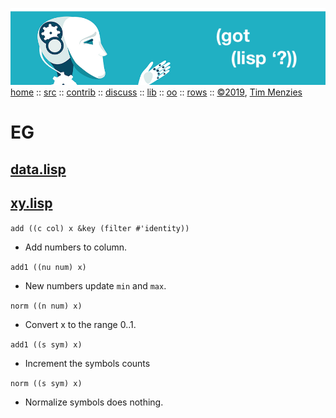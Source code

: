 <a name=top></a>
<a href="https://github.com/timm/lisp/blob/master/README.md#top">
<img src="https://raw.githubusercontent.com/timm/lisp/master/etc/img/gotlisp.png" ></a><br>
[home](https://github.com/timm/lisp/blob/master/README.md#top) ::
[src](http://github.com/timm/lisp) ::
[contrib](https://github.com/timm/lisp/blob/master/CONTRIBUTING.md) ::
[discuss](https://github.com/timm/lisp/issues) ::
[lib](https://github.com/timm/lisp/tree/master/src/lib/README.md#top) :: 
[oo](https://github.com/timm/lisp/tree/master/src/oo/README.md#top)  :: 
[rows](https://github.com/timm/lisp/tree/master/src/rows/README.md#top) ::
[&copy;2019](https://github.com/timm/lisp/blob/master/LICENSE.md), [Tim Menzies](http://menzies.us) 

# EG




## [data.lisp](data.lisp)



## [xy.lisp](xy.lisp)


`add ((c col) x &key (filter #'identity))`

-   Add numbers to column.

`add1 ((nu num) x)`

-   New numbers update `min` and `max`.

`norm ((n num) x)`

-   Convert x to the range 0..1.

`add1 ((s sym) x)`

-   Increment the symbols counts

`norm ((s sym) x)`

-   Normalize symbols does nothing.
